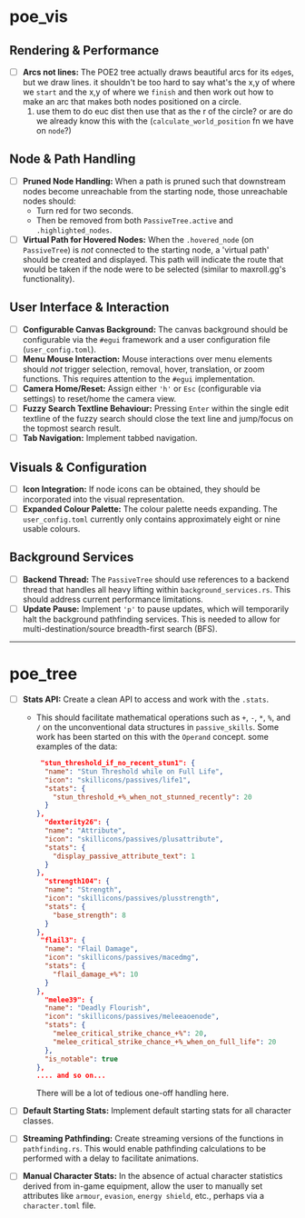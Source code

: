 # **poe_vis**

## **Rendering & Performance**

* [ ] **Arcs not lines:** The POE2 tree actually draws beautiful arcs for its `edge`s, but we draw lines. it shouldn't be too hard to say what's the x,y of where we `start` and the x,y of where we `finish` and then work out how to make an arc that makes both nodes positioned on a circle.
    1. use them to do euc dist then use that as the r of the circle? or are do we already know this with the (`calculate_world_position` fn we have on `node`?)

## **Node & Path Handling**

* [ ] **Pruned Node Handling:** When a path is pruned such that downstream nodes become unreachable from the starting node, those unreachable nodes should:
  * Turn red for two seconds.
  * Then be removed from both `PassiveTree.active` and `.highlighted_nodes`.
* [ ] **Virtual Path for Hovered Nodes:** When the `.hovered_node` (on `PassiveTree`) is *not* connected to the starting node, a 'virtual path' should be created and displayed. This path will indicate the route that would be taken if the node were to be selected (similar to maxroll.gg's functionality).

## **User Interface & Interaction**

* [ ] **Configurable Canvas Background:** The canvas background should be configurable via the `#egui` framework and a user configuration file (`user_config.toml`).
* [ ] **Menu Mouse Interaction:** Mouse interactions over menu elements should *not* trigger selection, removal, hover, translation, or zoom functions. This requires attention to the `#egui` implementation.
* [ ] **Camera Home/Reset:** Assign either `'h'` or `Esc` (configurable via settings) to reset/home the camera view.
* [ ] **Fuzzy Search Textline Behaviour:** Pressing `Enter` within the single edit textline of the fuzzy search should close the text line and jump/focus on the topmost search result.
* [ ] **Tab Navigation:** Implement tabbed navigation.

## **Visuals & Configuration**

* [ ] **Icon Integration:** If node icons can be obtained, they should be incorporated into the visual representation.
* [ ] **Expanded Colour Palette:** The colour palette needs expanding. The `user_config.toml` currently only contains approximately eight or nine usable colours.

## **Background Services**

* [ ] **Backend Thread:** The `PassiveTree` should use references to a backend thread that handles all heavy lifting within `background_services.rs`. This should address current performance limitations.
* [ ] **Update Pause:** Implement `'p'` to pause updates, which will temporarily halt the background pathfinding services. This is needed to allow for multi-destination/source breadth-first search (BFS).

---

# **poe_tree**

* [ ] **Stats API:** Create a clean API to access and work with the `.stats`.
  * This should facilitate mathematical operations such as `+`, `-`, `*`, `%`, and `/` on the unconventional data structures in `passive_skills`. Some work has been started on this with the `Operand` concept.
    some examples of the data:

    ```json
     "stun_threshold_if_no_recent_stun1": {
      "name": "Stun Threshold while on Full Life",
      "icon": "skillicons/passives/life1",
      "stats": {
        "stun_threshold_+%_when_not_stunned_recently": 20
      }
    },
      "dexterity26": {
      "name": "Attribute",
      "icon": "skillicons/passives/plusattribute",
      "stats": {
        "display_passive_attribute_text": 1
      }
    },
      "strength104": {
      "name": "Strength",
      "icon": "skillicons/passives/plusstrength",
      "stats": {
        "base_strength": 8
      }
    },
     "flail3": {
      "name": "Flail Damage",
      "icon": "skillicons/passives/macedmg",
      "stats": {
        "flail_damage_+%": 10
      }
    },
      "melee39": {
      "name": "Deadly Flourish",
      "icon": "skillicons/passives/meleeaoenode",
      "stats": {
        "melee_critical_strike_chance_+%": 20,
        "melee_critical_strike_chance_+%_when_on_full_life": 20
      },
      "is_notable": true
    }, 
    .... and so on...
    ```

    There will be a lot of tedious one-off handling here.

* [ ] **Default Starting Stats:** Implement default starting stats for all character classes.
* [ ] **Streaming Pathfinding:** Create streaming versions of the functions in `pathfinding.rs`. This would enable pathfinding calculations to be performed with a delay to facilitate animations.
* [ ] **Manual Character Stats:** In the absence of actual character statistics derived from in-game equipment, allow the user to manually set attributes like `armour`, `evasion`, `energy shield`, etc., perhaps via a `character.toml` file.
